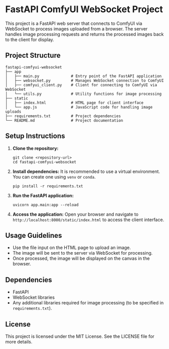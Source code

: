 # FastAPI ComfyUI WebSocket Project

This project is a FastAPI web server that connects to ComfyUI via WebSocket to process images uploaded from a browser. The server handles image processing requests and returns the processed images back to the client for display.

## Project Structure

```
fastapi-comfyui-websocket
├── app
│   ├── main.py              # Entry point of the FastAPI application
│   ├── websocket.py         # Manages WebSocket connection to ComfyUI
│   ├── comfyui_client.py    # Client for connecting to ComfyUI via WebSocket
│   └── utils.py             # Utility functions for image processing
├── static
│   ├── index.html           # HTML page for client interface
│   └── app.js               # JavaScript code for handling image uploads
├── requirements.txt         # Project dependencies
└── README.md                # Project documentation
```

## Setup Instructions

1. **Clone the repository:**
   ```
   git clone <repository-url>
   cd fastapi-comfyui-websocket
   ```

2. **Install dependencies:**
   It is recommended to use a virtual environment. You can create one using `venv` or `conda`.

   ```
   pip install -r requirements.txt
   ```

3. **Run the FastAPI application:**
   ```
   uvicorn app.main:app --reload
   ```

4. **Access the application:**
   Open your browser and navigate to `http://localhost:8000/static/index.html` to access the client interface.

## Usage Guidelines

- Use the file input on the HTML page to upload an image.
- The image will be sent to the server via WebSocket for processing.
- Once processed, the image will be displayed on the canvas in the browser.

## Dependencies

- FastAPI
- WebSocket libraries
- Any additional libraries required for image processing (to be specified in `requirements.txt`).

## License

This project is licensed under the MIT License. See the LICENSE file for more details.